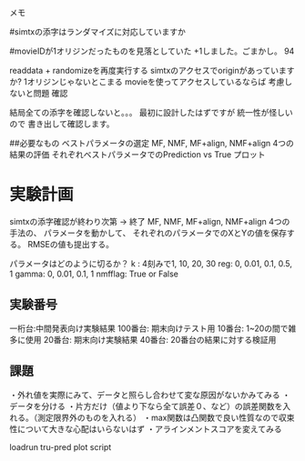 メモ

#simtxの添字はランダマイズに対応していますか


#movieIDが1オリジンだったものを見落としていた
+1しました。ごまかし。
94

readdata + randomizeを再度実行する
simtxのアクセスでoriginがあっていますか?
1オリジンじゃないとこまる
movieを使ってアクセスしているならば
考慮しないと問題
確認

結局全ての添字を確認しないと。。。
最初に設計したはずですが
統一性が怪しいので
書き出して確認します。


##必要なもの
ベストパラメータの選定
MF, NMF, MF+align, NMF+align 4つの結果の評価
それぞれベストパラメータでのPrediction vs True プロット

# 実験計画
simtxの添字確認が終わり次第 -> 終了
MF, NMF, MF+align, NMF+align
4つの手法の、
パラメータを動かして、
それぞれのパラメータでのXとYの値を保存する。
RMSEの値も提出する。

パラメータはどのように切るか？
k : 4刻みで1, 10, 20, 30
reg: 0, 0.01, 0.1, 0.5, 1
gamma: 0, 0.01, 0.1, 1
nmfflag: True or False

## 実験番号
一桁台:中間発表向け実験結果
100番台: 期末向けテスト用
10番台: 1~20の間で雑多に使用
20番台: 期末向け実験結果
40番台: 20番台の結果に対する検証用


## 課題
・外れ値を実際にみて、データと照らし合わせて変な原因がないかみてみる
・データを分ける
・片方だけ（値より下なら全て誤差０、など）の誤差関数を入れる。（測定限界外のものを入れる）
・max関数は凸関数で良い性質なので収束性について大きな心配はいらないはず
・アラインメントスコアを変えてみる

loadrun tru-pred plot script